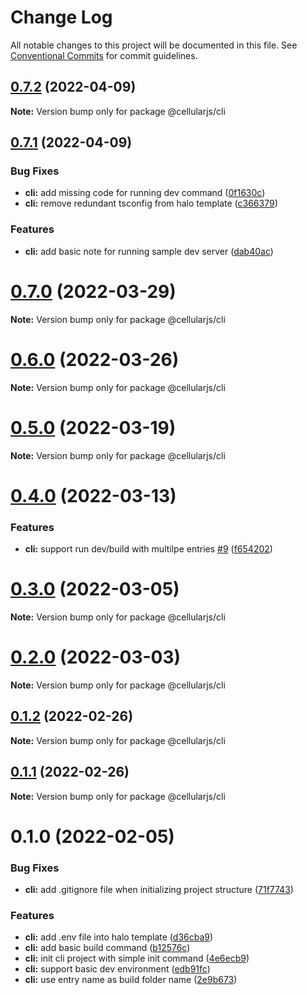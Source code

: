 # Change Log

All notable changes to this project will be documented in this file.
See [Conventional Commits](https://conventionalcommits.org) for commit guidelines.

## [0.7.2](https://github.com/cellularjs/cellularjs/compare/v0.7.1...v0.7.2) (2022-04-09)

**Note:** Version bump only for package @cellularjs/cli





## [0.7.1](https://github.com/cellularjs/cellularjs/compare/v0.7.0...v0.7.1) (2022-04-09)


### Bug Fixes

* **cli:** add missing code for running dev command ([0f1630c](https://github.com/cellularjs/cellularjs/commit/0f1630c902cf111e662c65bff7ca7a1da85b14ef))
* **cli:** remove redundant tsconfig from halo template ([c366379](https://github.com/cellularjs/cellularjs/commit/c3663797b01cfe0984038bcc4fdb37219ad88ed6))


### Features

* **cli:** add basic note for running sample dev server ([dab40ac](https://github.com/cellularjs/cellularjs/commit/dab40ac983fb0a4d4c7a8215223cf7bd36cab1bd))





# [0.7.0](https://github.com/cellularjs/cellularjs/compare/v0.6.0...v0.7.0) (2022-03-29)

**Note:** Version bump only for package @cellularjs/cli





# [0.6.0](https://github.com/cellularjs/cellularjs/compare/v0.5.0...v0.6.0) (2022-03-26)

**Note:** Version bump only for package @cellularjs/cli






# [0.5.0](https://github.com/cellularjs/cellularjs/compare/v0.4.0...v0.5.0) (2022-03-19)

**Note:** Version bump only for package @cellularjs/cli






# [0.4.0](https://github.com/cellularjs/cellularjs/compare/v0.3.0...v0.4.0) (2022-03-13)


### Features

* **cli:** support run dev/build with multilpe entries [#9](https://github.com/cellularjs/cellularjs/issues/9) ([f654202](https://github.com/cellularjs/cellularjs/commit/f654202c32704aa929186f444a86369c931181c7))





# [0.3.0](https://github.com/cellularjs/cellularjs/compare/v0.2.0...v0.3.0) (2022-03-05)

**Note:** Version bump only for package @cellularjs/cli






# [0.2.0](https://github.com/cellularjs/cellularjs/compare/v0.1.2...v0.2.0) (2022-03-03)

**Note:** Version bump only for package @cellularjs/cli






## [0.1.2](https://github.com/cellularjs/cellularjs/compare/v0.1.1...v0.1.2) (2022-02-26)

**Note:** Version bump only for package @cellularjs/cli





## [0.1.1](https://github.com/cellularjs/cellularjs/compare/v0.1.0...v0.1.1) (2022-02-26)

**Note:** Version bump only for package @cellularjs/cli






# 0.1.0 (2022-02-05)


### Bug Fixes

* **cli:** add .gitignore file when initializing project structure ([71f7743](https://github.com/cellularjs/cellularjs/commit/71f7743f9d54a46876871e792159db6b229d5dae))


### Features

* **cli:** add .env file into halo template ([d36cba9](https://github.com/cellularjs/cellularjs/commit/d36cba989a471613f945960f5bafc1a8145ac19a))
* **cli:** add basic build command ([b12576c](https://github.com/cellularjs/cellularjs/commit/b12576c8a142c233ccd029cedef23ed44eb2bcc0))
* **cli:** init cli project with simple init command ([4e6ecb9](https://github.com/cellularjs/cellularjs/commit/4e6ecb94b09263098e88c668a3b83df422328e34))
* **cli:** support basic dev environment ([edb91fc](https://github.com/cellularjs/cellularjs/commit/edb91fc234d3fc977b23bec5fa683d9932b80de7))
* **cli:** use entry name as build folder name ([2e9b673](https://github.com/cellularjs/cellularjs/commit/2e9b6737ab5f971a3e172e7f262d9622b8d54d6c))
